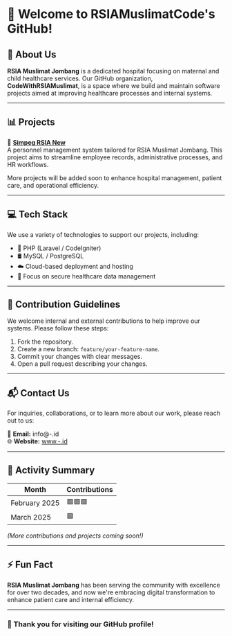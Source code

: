 # 👋 Welcome to RSIAMuslimatCode's GitHub!

## 🏥 About Us

**RSIA Muslimat Jombang** is a dedicated hospital focusing on maternal and child healthcare services. Our GitHub organization, **CodeWithRSIAMuslimat**, is a space where we build and maintain software projects aimed at improving healthcare processes and internal systems.

---

## 📊 Projects

🔹 **[Simpeg RSIA New](https://github.com/CodeWithRSIAMuslimat/-new)**  
A personnel management system tailored for RSIA Muslimat Jombang. This project aims to streamline employee records, administrative processes, and HR workflows.

More projects will be added soon to enhance hospital management, patient care, and operational efficiency.

---

## 💻 Tech Stack

We use a variety of technologies to support our projects, including:

- 🐘 PHP (Laravel / CodeIgniter)
- 🛢️ MySQL / PostgreSQL
- ☁️ Cloud-based deployment and hosting
- 🔐 Focus on secure healthcare data management

---

## 🚀 Contribution Guidelines

We welcome internal and external contributions to help improve our systems. Please follow these steps:

1. Fork the repository.
2. Create a new branch: `feature/your-feature-name`.
3. Commit your changes with clear messages.
4. Open a pull request describing your changes.

---

## 📬 Contact Us

For inquiries, collaborations, or to learn more about our work, please reach out to us:

📧 **Email:** info@-.id  
🌐 **Website:** [www.-.id](https://www.-.id)

---

## 📅 Activity Summary

| Month      | Contributions |
|------------|----------------|
| February 2025 | 🟩🟩🟩 |
| March 2025    | 🟩 |

_(More contributions and projects coming soon!)_

---

## ⚡ Fun Fact

**RSIA Muslimat Jombang** has been serving the community with excellence for over two decades, and now we're embracing digital transformation to enhance patient care and internal efficiency.

---

### 🌟 Thank you for visiting our GitHub profile!
